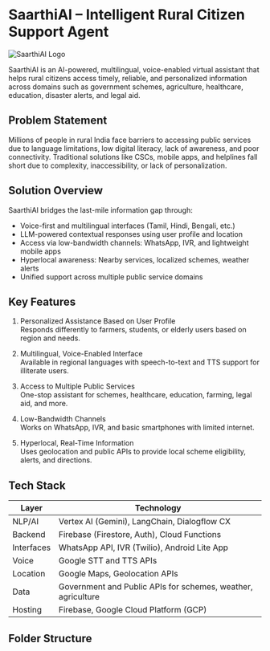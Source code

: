 # SaarthiAI – Intelligent Rural Citizen Support Agent

![SaarthiAI Logo](assets/logo.png)

SaarthiAI is an AI-powered, multilingual, voice-enabled virtual assistant that helps rural citizens access timely, reliable, and personalized information across domains such as government schemes, agriculture, healthcare, education, disaster alerts, and legal aid.

## Problem Statement

Millions of people in rural India face barriers to accessing public services due to language limitations, low digital literacy, lack of awareness, and poor connectivity. Traditional solutions like CSCs, mobile apps, and helplines fall short due to complexity, inaccessibility, or lack of personalization.

## Solution Overview

SaarthiAI bridges the last-mile information gap through:

- Voice-first and multilingual interfaces (Tamil, Hindi, Bengali, etc.)
- LLM-powered contextual responses using user profile and location
- Access via low-bandwidth channels: WhatsApp, IVR, and lightweight mobile apps
- Hyperlocal awareness: Nearby services, localized schemes, weather alerts
- Unified support across multiple public service domains

## Key Features

1. Personalized Assistance Based on User Profile  
   Responds differently to farmers, students, or elderly users based on region and needs.

2. Multilingual, Voice-Enabled Interface  
   Available in regional languages with speech-to-text and TTS support for illiterate users.

3. Access to Multiple Public Services  
   One-stop assistant for schemes, healthcare, education, farming, legal aid, and more.

4. Low-Bandwidth Channels  
   Works on WhatsApp, IVR, and basic smartphones with limited internet.

5. Hyperlocal, Real-Time Information  
   Uses geolocation and public APIs to provide local scheme eligibility, alerts, and directions.

## Tech Stack

Layer | Technology
------|-----------
NLP/AI | Vertex AI (Gemini), LangChain, Dialogflow CX
Backend | Firebase (Firestore, Auth), Cloud Functions
Interfaces | WhatsApp API, IVR (Twilio), Android Lite App
Voice | Google STT and TTS APIs
Location | Google Maps, Geolocation APIs
Data | Government and Public APIs for schemes, weather, agriculture
Hosting | Firebase, Google Cloud Platform (GCP)

## Folder Structure

